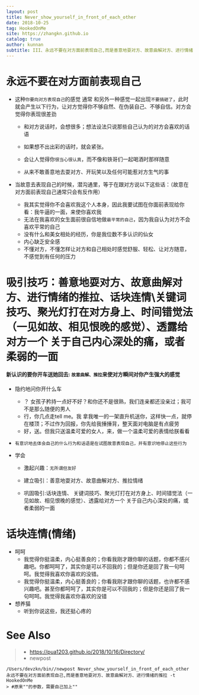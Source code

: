 ```yaml
---
layout: post
title: Never_show_yourself_in_front_of_each_other
date: 2018-10-25
tag: HookedOnMe
site: https://zhangkn.github.io
catalog: true
author: kunnan
subtitle: III、永远不要在对方面前表现自己,而是善意地耍对方、故意曲解对方、进行情绪的推拉
---
```






# 永远不要在对方面前表现自己



* 这种`你要向对方表现自己`的感觉 通常 和另外一种感觉一起出现`不要搞砸了`，此时就会产生以下行为，让对方觉得你不够自然、在伪装自己、不够自信。对方会觉得你表现很差劲

  * 和对方说话时，会想很多；想法设法只说那些自己认为的对方会喜欢的话语

  * 如果想不出出彩的话时，就会紧张。

  * 会让人觉得你`很当心很认真`，而不像和铁哥们一起喝酒时那样随意

  * 从来不敢善意地去耍对方、开玩笑以及任何可能惹对方生气的事

* 当故意去表现自己的时候，潜沟通里，等于在跟对方说以下这些话：（故意在对方面前表现自己通常只会有反作用）

  * 我其实觉得你不会喜欢我这个人本身，因此我要试图在你面前表现给你看：我牛逼的一面，来使你喜欢我
  * 无法在我喜欢的女生面前很自信地做`最平常的自己`，因为我自认为对方不会喜欢平常的自己
  * 没有什么和美女相处的经历，你是我位数不多认识的仙女
  * 内心缺乏安全感
  * 不懂对方，不懂怎样让对方和自己相处时感觉舒服、轻松、让对方随意，不感觉到有任何的压力





# 吸引技巧：善意地耍对方、故意曲解对方、进行情绪的推拉、话块连情\关键词技巧、聚光灯打在对方身上、时间错觉法（一见如故、相见恨晚的感觉）、透露给对方一个 关于自己内心深处的痛，或者柔弱的一面







#### 新认识的要你开车送她回去: `故意曲解、推拉`来使对方瞬间对你产生强大的感觉

* 隐约地问你开什么车

  * ？ 女孩子矜持一点好不好？和你还不是很熟，我们连亲都还没亲过；我可不是那么随便的男人
  * 行，你几点走tell me。我 拿我唯一的一架直升机送你，这样快一点，就停在楼顶；不过作为回报，你先给我捶捶背，整天面对电脑是有点疲劳
  * 好，送。但我只送温柔可爱的女人，来，做一个温柔可爱的表情给朕看看


* `有意识地去体会自己的什么行为和话语是在试图故意表现自己，并有意识地停止这些行为`

* 学会



  * 激起兴趣：`无所谓但友好`
  * 建立吸引：善意地耍对方、故意曲解对方、推拉情绪

  * 巩固吸引:话块连情、 关键词技巧、聚光灯打在对方身上、时间错觉法（一见如故、相见恨晚的感觉）、透露给对方一个 关于自己内心深处的痛，或者柔弱的一面



# 话块连情(情绪)



- 呵呵
  - 我觉得你挺温柔，内心挺善良的；你看我刚才跟你聊的话题，你都不感兴趣吧。你都呵呵了，其实你是可以不回我的；但是你还是回了我一句呵呵。我觉得我喜欢你喜欢的没错。
  - 我觉得你挺温柔，内心挺善良的；你看我刚才跟你聊的话题，也许都不感兴趣吧。甚至你都呵呵了，其实你是可以不回我的；但是你还是回了我一句呵呵。我觉得我喜欢你喜欢的没错
- 想养猫
  - 听到你说这些，我还挺心疼的



# See Also 

>* https://pua1203.github.io/2018/10/16/Directory/
>* newpost 
>
```
/Users/devzkn/bin//newpost Never_show_yourself_in_front_of_each_other 永远不要在对方面前表现自己,而是善意地耍对方、故意曲解对方、进行情绪的推拉 -t HookedOnMe
> #原来""的参数，需要自己加上""
```

